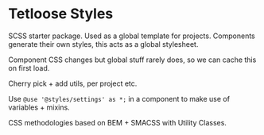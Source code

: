 # Tetloose Styles

SCSS starter package. Used as a global template for projects. Components generate their own styles, this acts as a global stylesheet.

Component CSS changes but global stuff rarely does, so we can cache this on first load.

Cherry pick + add utils, per project etc.

Use `@use '@styles/settings' as *;` in a component to make use of variables + mixins.

CSS methodologies based on BEM + SMACSS with Utility Classes.
